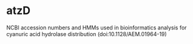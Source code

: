 # atzD
NCBI accession numbers and HMMs used in bioinformatics analysis for cyanuric acid hydrolase distribution (doi:10.1128/AEM.01964-19)
